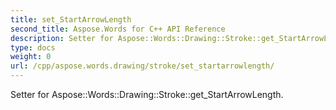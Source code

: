 ```yaml
---
title: set_StartArrowLength
second_title: Aspose.Words for C++ API Reference
description: Setter for Aspose::Words::Drawing::Stroke::get_StartArrowLength. 
type: docs
weight: 0
url: /cpp/aspose.words.drawing/stroke/set_startarrowlength/
---
```


Setter for Aspose::Words::Drawing::Stroke::get_StartArrowLength. 

